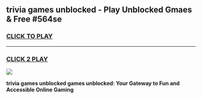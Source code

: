 
## trivia games unblocked - Play Unblocked Gmaes & Free #564se
<h3>
<a href="https://news.freeplayer.one?title=trivia_games_unblocked&ref=24F">CLICK TO PLAY</a></h3>
<hr>

<h3>
<a href="https://news.freeplayer.one?title=trivia_games_unblocked&ref=24F">CLICK 2 PLAY</a>
  
</h3>

<a href="https://news.freeplayer.one?title=trivia_games_unblocked&ref=24F/"><img src="https://clearcache.store/games.png"></a>


**trivia games unblocked games unblocked: Your Gateway to Fun and Accessible Online Gaming**
